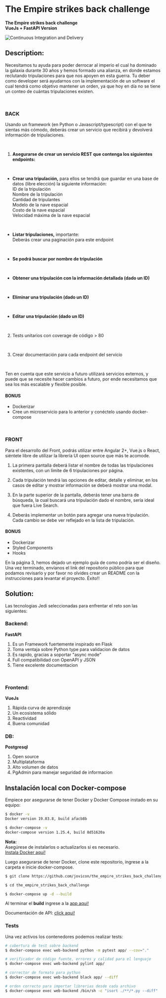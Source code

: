 # The Empire strikes back challenge
**The Empire strikes back challenge**   
**VueJs + FastAPI Version**  

![Continuous Integration and Delivery](https://github.com/jovicon/the_empire_strikes_back_challenge/workflows/Continuous%20Integration%20and%20Delivery/badge.svg?branch=main)

## Description:
Necesitamos tu ayuda para poder derrocar al imperio el cual ha dominado la galaxia durante
30 años y hemos formado una alianza, en donde estamos
reclutando tripulaciones para que nos apoyen en esta guerra. Tu deber como developer
será ayudarnos con la implementación de un software el cual tendrá como objetivo
mantener un orden, ya que hoy en día no se tiene un conteo de cuántas tripulaciones
existen.  

<br>

### BACK
Usando un framework (en Python o Javascript/typescript) con el que te sientas más
cómodo, deberás crear un servicio que recibirá y devolverá información de tripulaciones.

<br>

1. **Asegurarse de crear un servicio REST que contenga los siguientes endpoints:**

<br>

* **Crear una tripulación,** para ellos se tendrá que guardar en una base de datos (libre elección) la siguiente información:  
   ID de la tripulación  
   Nombre de la tripulación  
   Cantidad de tripulantes  
   Modelo de la nave espacial  
   Costo de la nave espacial  
   Velocidad máxima de la nave espacial  

<br>

* **Listar tripulaciones,** importante:  
   Deberás crear una paginación para este endpoint
<br>

* **Se podrá buscar por nombre de tripulación**
<br>

* **Obtener una tripulación con la información detallada (dado un ID)**
<br>

* **Eliminar una tripulación (dado un ID)**
<br>

* **Editar una tripulación (dado un ID)**
<br>

2. Tests unitarios con coverage de código > 80

<br>

3. Crear documentación para cada endpoint del servicio

<br>

Ten en cuenta que este servicio a futuro utilizará servicios externos, 
y puede que se necesite hacer cambios a futuro, 
por ende necesitamos que sea los más escalable y flexible posible.

#### BONUS
* Dockerizar
* Cree un microservicio para lo anterior y conéctelo usando docker-compose
<br>

### FRONT
Para el desarrollo del Front, podrás utilizar entre Angular 2+, Vue.js o React, siéntete libre
de utilizar la librería UI open source que más te acomode.  


1. La primera pantalla deberá listar el nombre de todas las tripulaciones existentes, con
un límite de 6 tripulaciones por página.

2. Cada tripulación tendrá las opciones de editar, detalle y eliminar, en los casos de
editar y mostrar información se deberá mostrar una modal.

3. En la parte superior de la pantalla, deberás tener una barra de búsqueda, la cual
buscará una tripulación dado el nombre, sería ideal que fuera Live Search.

4. Deberás implementar un botón para agregar una nueva tripulación.
Cada cambio se debe ver reflejado en la lista de tripulación.

#### BONUS
* Dockerizar
* Styled Components
* Hooks

En la página 3, hemos dejado un ejemplo guía de como podría ser el diseño.
Una vez terminado, envíanos el link del repositorio público para que podamos revisarlo y por
favor no olvides crear un README con la instrucciones para levantar el proyecto.
Éxito!!
<br>

## Solution:  

Las tecnologias Jedi seleccionadas para enfrentar el reto son las siguientes:

### Backend: 

**FastAPI**
1. Es un Framework fuertemente inspirado en Flask 
2. Toma ventaja sobre Python type para validacion de datos
3. Es rapido, gracias a soportar "async mode"
4. Full compatibilidad con OpenAPI y JSON
5. Tiene excelente documentacion 

<br>

### Frontend:

**VueJs**
1. Rápida curva de aprendizaje
2. Un ecosistema sólido
3. Reactividad
4. Buena comunidad

### DB:

**Postgresql**
1. Open source
2. Multiplataforma
3. Alto volumen de datos
4. PgAdmin para manejar seguridad de informacion


## Instalación local con Docker-compose
Empiece por asegurarse de tener Docker y Docker Compose instado en su equipo:
```bash
$ docker -v
Docker version 19.03.8, build afacb8b

$ docker-compose -v
docker-compose version 1.25.4, build 8d51620a
```
**Nota:**  
Asegúrese de instalarlos o actualizarlos si es necesario.  
[Instala Docker aqui!](https://docs.docker.com/get-docker/)  

Luego asegurarse de tener Docker, clone este repositorio, ingrese a la carpeta e inicie docker-compose.
```bash
$ git clone https://github.com/jovicon/the_empire_strikes_back_challenge.git

$ cd the_empire_strikes_back_challenge

$ docker-compose up -d --build
```

Al terminar el **build** ingrese a la [app aqui!](http://localhost:8080/)  

Documentación de API: [click aqui!](http://localhost:8002/docs)  

### Tests

Una vez activos los contenedores podemos realizar tests:
```bash
# cobertura de test sobre backend
$ docker-compose exec web-backend python -m pytest app/ --cov="."

# verificador de código fuente, errores y calidad para el lenguaje
$ docker-compose exec web-backend pylint app/

# corrector de formato para python
$ docker-compose exec web-backend black app/ --diff

# orden correcto para importar librerias desde cada archivo
$ docker-compose exec web-backend /bin/sh -c "isort ./**/*.py --diff"
```